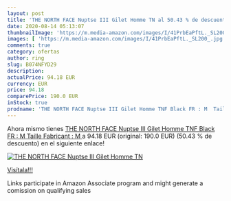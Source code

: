 ```yaml
---
layout: post
title: 'THE NORTH FACE Nuptse III Gilet Homme TN al 50.43 % de descuento'
date: 2020-08-14 05:13:07
thumbnailImage: 'https://m.media-amazon.com/images/I/41PrbEaPftL._SL200_.jpg'
images: [ 'https://m.media-amazon.com/images/I/41PrbEaPftL._SL200_.jpg' ]
comments: true
category: ofertas
author: ring
slug: B074NFYD29
description:
actualPrice: 94.18 EUR
currency: EUR
price: 94.18
comparePrice: 190.0 EUR
inStock: true
prodname: 'THE NORTH FACE Nuptse III Gilet Homme TNF Black FR : M  Taille Fabricant : M '
---
```


Ahora mismo tienes [THE NORTH FACE Nuptse III Gilet Homme TNF Black FR : M  Taille Fabricant : M ](https://www.amazon.fr/dp/B074NFYD29/?tag=tolees0d-21) a 94.18 EUR (original: 190.0 EUR) (50.43 %  de descuento) en el siguiente enlace!

[![THE NORTH FACE Nuptse III Gilet Homme TN](https://m.media-amazon.com/images/I/41PrbEaPftL._SL200_.jpg)](https://www.amazon.fr/dp/B074NFYD29/?tag=tolees0d-21)

[Visítala!!!](https://www.amazon.fr/dp/B074NFYD29/?tag=tolees0d-21)

Links participate in Amazon Associate program and might generate a comission on qualifying sales
